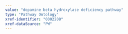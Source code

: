 ```yaml
---
value: "dopamine beta hydroxylase deficiency pathway"
type: "Pathway Ontology"
xref-identifier: "0002208"
xref-dataSource: "PW"
---
```


